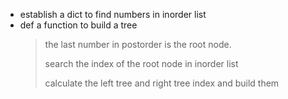 * establish a dict to find numbers in inorder list
* def a function to build a tree
	>  the last number in postorder is the root node.
	>  
	>  search the index of the root node in inorder list
	>  
	>  calculate the left tree and right tree index and build them